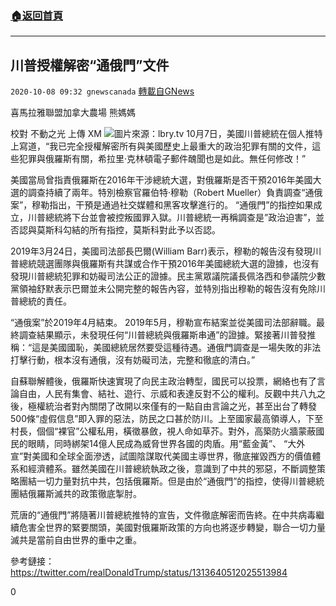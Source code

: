 ###  [:house:返回首頁](https://github.com/ourhimalayas/txt)
---

## 川普授權解密“通俄門”文件
`2020-10-08 09:32 gnewscanada` [轉載自GNews](https://gnews.org/zh-hant/410709/)

喜馬拉雅聯盟加拿大農場 熊媽媽

校對 不動之光 上傳 XM
![]()![](https://s3.amazonaws.com/gnews-media-offload/wp-content/uploads/2020/10/08091612/lbry.tv_.jpg)圖片來源：lbry.tv
10月7日，美國川普總統在個人推特上寫道，“我已完全授權解密所有與美國歷史上最重大的政治犯罪有關的文件，這些犯罪與俄羅斯有關，希拉里·克林頓電子郵件醜聞也是如此。無任何修改！”

美國當局曾指責俄羅斯在2016年干涉總統大選，對俄羅斯是否干預2016年美國大選的調查持續了兩年。特別檢察官羅伯特·穆勒（Robert Mueller）負責調查“通俄案”，穆勒指出，干預是通過社交媒體和黑客攻擊進行的。 “通俄門”的指控如果成立，川普總統將下台並會被控叛國罪入獄。川普總統一再稱調查是”政治迫害”，並否認與莫斯科勾結的所有指控，莫斯科對此予以否認。

2019年3月24日，美國司法部長巴爾(William Barr)表示，穆勒的報告沒有發現川普總統競選團隊與俄羅斯有共謀或合作干預2016年美國總統大選的證據，也沒有發現川普總統犯罪和妨礙司法公正的證據。民主黨眾議院議長佩洛西和參議院少數黨領袖舒默表示巴爾並未公開完整的報告內容，並特別指出穆勒的報告沒有免除川普總統的責任。

“通俄案”於2019年4月結束。 2019年5月，穆勒宣布結案並從美國司法部辭職。最終調查結果顯示，未發現任何“川普總統與俄羅斯串通”的證據。緊接著川普發推稱：“這是美國國恥，美國總統居然要受這種待遇。通俄門調查是一場失敗的非法打擊行動，根本沒有通俄，沒有妨礙司法，完整和徹底的清白。”

自蘇聯解體後，俄羅斯快速實現了向民主政治轉型，國民可以投票，網絡也有了言論自由，人民有集會、結社、遊行、示威和表達反對不公的權利。反觀中共八九之後，極權統治者對內關閉了改開以來僅有的一點自由言論之光，甚至出台了轉發500條“虛假信息”即入罪的惡法，防民之口甚於防川。上至國家最高領導人，下至村長，個個“裸官”公權私用，橫徵暴斂，視人命如草芥。對外，高築防火牆蒙蔽國民的眼睛，同時綁架14億人民成為威脅世界各國的肉盾。用“藍金黃”、 “大外宣”對美國和全球全面滲透，試圖陰謀取代美國主導世界，徹底摧毀西方的價值體系和經濟體系。雖然美國在川普總統執政之後，意識到了中共的邪惡，不斷調整策略團結一切力量對抗中共，包括俄羅斯。但是由於“通俄門”的指控，使得川普總統團結俄羅斯滅共的政策徹底掣肘。

荒唐的“通俄門”將隨著川普總統推特的宣告，文件徹底解密而告終。在中共病毒繼續危害全世界的緊要關頭，美國對俄羅斯政策的方向也將逐步轉變，聯合一切力量滅共是當前自由世界的重中之重。

參考鏈接：https://twitter.com/realDonaldTrump/status/1313640512025513984

0
